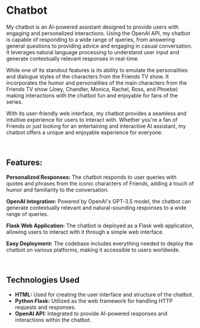 # Chatbot

My chatbot is an AI-powered assistant designed to provide users with engaging and personalized interactions. Using the OpenAI API, my chatbot is capable of responding to a wide range of queries, from answering general questions to providing advice and engaging in casual conversation. It leverages natural language processing to understand user input and generate contextually relevant responses in real-time.

While one of its standout features is its ability to emulate the personalities and dialogue styles of the characters from the Friends TV show. It incorporates the humor and personalities of the main characters from the Friends TV show (Joey, Chandler, Monica, Rachel, Ross, and Phoebe) making interactions with the chatbot fun and enjoyable for fans of the series.

With its user-friendly web interface, my chatbot provides a seamless and intuitive experience for users to interact with. Whether you're a fan of Friends or just looking for an entertaining and interactive AI assistant, my chatbot offers a unique and enjoyable experience for everyone.

<br>

## Features:

**Personalized Responses:** The chatbot responds to user queries with quotes and phrases from the iconic characters of Friends, adding a touch of humor and familiarity to the conversation.

**OpenAI Integration:** Powered by OpenAI's GPT-3.5 model, the chatbot can generate contextually relevant and natural-sounding responses to a wide range of queries.

**Flask Web Application:** The chatbot is deployed as a Flask web application, allowing users to interact with it through a simple web interface.

**Easy Deployment:** The codebase includes everything needed to deploy the chatbot on various platforms, making it accessible to users worldwide.

<br>

## Technologies Used

- **HTML:** Used for creating the user interface and structure of the chatbot.
- **Python Flask:** Utilized as the web framework for handling HTTP requests and responses.
- **OpenAI API:** Integrated to provide AI-powered responses and interactions within the chatbot.
